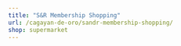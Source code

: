 ```yaml
---
title: "S&R Membership Shopping"
url: /cagayan-de-oro/sandr-membership-shopping/
shop: supermarket
---
```

